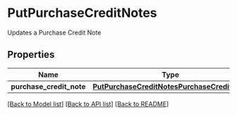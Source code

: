 # PutPurchaseCreditNotes

Updates a Purchase Credit Note
## Properties
Name | Type | Description | Notes
------------ | ------------- | ------------- | -------------
**purchase_credit_note** | [**PutPurchaseCreditNotesPurchaseCreditNote**](PutPurchaseCreditNotesPurchaseCreditNote.md) |  | [optional] 

[[Back to Model list]](../README.md#documentation-for-models) [[Back to API list]](../README.md#documentation-for-api-endpoints) [[Back to README]](../README.md)


